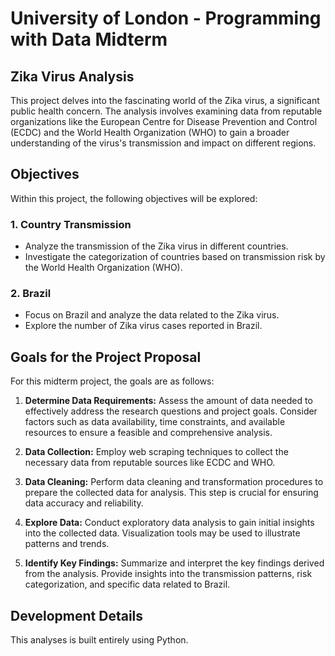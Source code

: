 # University of London - Programming with Data Midterm

## Zika Virus Analysis

This project delves into the fascinating world of the Zika virus, a significant public health concern. The analysis involves examining data from reputable organizations like the European Centre for Disease Prevention and Control (ECDC) and the World Health Organization (WHO) to gain a broader understanding of the virus's transmission and impact on different regions.

## Objectives

Within this project, the following objectives will be explored:

### 1. Country Transmission

- Analyze the transmission of the Zika virus in different countries.
- Investigate the categorization of countries based on transmission risk by the World Health Organization (WHO).

### 2. Brazil

- Focus on Brazil and analyze the data related to the Zika virus.
- Explore the number of Zika virus cases reported in Brazil.

## Goals for the Project Proposal

For this midterm project, the goals are as follows:

1. **Determine Data Requirements:**
   Assess the amount of data needed to effectively address the research questions and project goals. Consider factors such as data availability, time constraints, and available resources to ensure a feasible and comprehensive analysis.

2. **Data Collection:**
   Employ web scraping techniques to collect the necessary data from reputable sources like ECDC and WHO.

3. **Data Cleaning:**
   Perform data cleaning and transformation procedures to prepare the collected data for analysis. This step is crucial for ensuring data accuracy and reliability.

4. **Explore Data:**
   Conduct exploratory data analysis to gain initial insights into the collected data. Visualization tools may be used to illustrate patterns and trends.

5. **Identify Key Findings:**
   Summarize and interpret the key findings derived from the analysis. Provide insights into the transmission patterns, risk categorization, and specific data related to Brazil.

## Development Details
This analyses is built entirely using Python.
